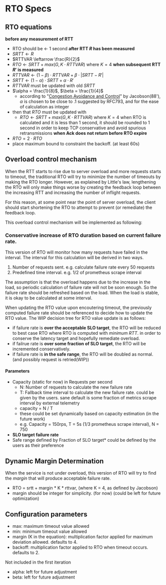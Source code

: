 # RTO Specs

## RTO equations
**before any measurement of RTT**
- RTO should be <- 1 second
**after RTT $R$ has been measured**
- $SRTT \leftarrow R$
- $RTTVAR \leftarrow \frac{R}{2}$
- $RTO \leftarrow SRTT + max(G, K \cdot RTTVAR)$ where $K = 4$
**when subsequent RTT $R'$ is measured**
- $RTTVAR \leftarrow (1 - \beta) \cdot RTTVAR + \beta \cdot |SRTT - R'|$
- $SRTT \leftarrow (1 - \alpha) \cdot SRTT + \alpha \cdot R'$
- $RTTVAR$ must be updated with old $SRTT$
- $\alpha = \frac{1}{8}$, $\beta = \frac{1}{4}$
	- according to "[Congestion Avoidance and Control](https://ee.lbl.gov/papers/congavoid.pdf)" by Jacobson(88'), $\alpha$ is chosen to be close to .1 suggested by RFC793, and for the ease of calculation as integer
- then that $RTO$ must be updated with 
	- $RTO \leftarrow SRTT + max(G, K \cdot RTTVAR)$ where $K = 4$
when RTO is calculated and it is less than 1 second, it should be rounded to 1 second in order to keep TCP conservative and avoid spurious retransmissions
**when Ack does not return before RTO expire**
- $RTO = 2 \cdot RTO$
- place maximum bound to constraint the backoff. (at least 60s)

## Overload control mechanism
When the RTT starts to rise due to server overload and more requests starts to timeout, the traditional RTO will try to minimize the number of timeouts by making the RTO longer. However, as explained by Little's law, lengthening the RTO will only make things worse by creating the feedback loop between the increasing RTT and increasing the number of inflight requests.

For this reason, at some point near the point of server overload, the client should start shortening the RTO to attempt to prevent (or remediate) the feedback loop.

This overload control mechanism will be implemented as following:

### Conservative increase of RTO duration based on current failure rate.
This version of RTO will monitor how many requests have failed in the interval. The interval for this calculation will be derived in two ways.
1. Number of requests sent. e.g. calculate failure rate every 50 requests
2. Predefined time interval. e.g. 1/2 of prometheus scrape interval

The assumption is that the overload happens due to the increase in the load, so periodic calculation of failure rate will not be soon enough. So the failure rate should be refreshed based on the load. When the load is stable, it is okay to be calculated at some interval. 

When updating the RTO value upon encoutering timeout, the previously computed failure rate should be referenced to decide how to update the RTO value. The WIP decision tree for RTO value update is as follows:
- if failure rate is **over the acceptable SLO target**, the RTO will be reduced to best case RTO where RTO is computed with *minimum RTT*. in order to conserve the latency target and hopefully remediate overload.
- if failrue rate is **over some fraction of SLO target**, the RTO will be incremented conservatively.
- if failure rate is **in the safe range**, the RTO will be doubled as normal. (and possibly request is retried(WIP))

#### Parameters
- Capacity (static for now) in Requests per second
    - N: Number of requests to calculate the new failure rate
    - T: Fallback time interval to calculate the new failure rate. could be given by the users. sane default is some fraction of metrics scrape interval by external telemetry
    - capacity = N / T
    - these could be set dynamically based on capacity estimation (in the future work)
    - e.g. Capacity = 150rps, T = 5s (1/3 prometheus scrape interval), N = 750
- **SLO target failure rate**
- Safe range defined by Fraction of SLO target* could be defined by the users as their preference

## Dynamic Margin Determination
When the service is not under overload, this version of RTO will try to find the *margin* that will produce acceptable failure rate.
- RTO = srtt + margin * K * rttvar, (where K = 4, as defined by Jacobson)
- margin should be integer for simplicity. (for now) (could be left for future optimization)

## Configuration parameters
- max: maximum timeout value allowed
- min: minimum timeout value allowed
- margin (K in the equation): multiplication factor applied for maximum deviation allowed. defaults to 4.
- backoff: multiplication factor applied to RTO when timeout occurs. defaults to 2.

Not included in the first iteration
- alpha: left for future adjustment
- beta: left for future adjustment


